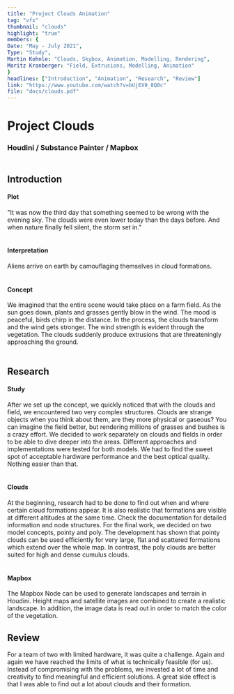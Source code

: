 ```yaml
---
title: "Project Clouds Animation"
tag: "vfx"
thumbnail: "clouds"
highlight: "true"
members: {
Date: "May - July 2021",   
Type: "Study",  
Martin Kohnle: "Clouds, Skybox, Animation, Modelling, Rendering",
Moritz Kronberger: "Field, Extrusions, Modelling, Animation"
}
headlines: ["Introduction", "Animation", "Research", "Review"]
link: "https://www.youtube.com/watch?v=bUjEX9_8Q0c"
file: "docs/clouds.pdf"
---
```


# Project Clouds

### Houdini / Substance Painter / Mapbox <br /> <br />

<team :members="members" :link="link" title="Media" type="Video" :doc="file"></team>

<image-loader height="large_wide" image="vfx/clouds/title"></image-loader>

## Introduction

#### Plot

"It was now the third day that something seemed to be wrong with the evening sky. The clouds were even lower today than the days before. And when nature finally fell silent, the storm set in."
<br /> <br />

#### Interpretation

Aliens arrive on earth by camouflaging themselves in cloud formations.
<br /> <br />

#### Concept

We imagined that the entire scene would take place on a farm field. As the sun goes down, plants and grasses gently blow in the wind. The mood is peaceful, birds chirp in the distance. In the process, the clouds transform and the wind gets stronger. The wind strength is evident through the vegetation. The clouds suddenly produce extrusions that are threateningly approaching the ground.
<br /> <br />

## Research

#### Study

After we set up the concept, we quickly noticed that with the clouds and field, we encountered two very complex structures. Clouds are strange objects when you think about them, are they more physical or gaseous? You can imagine the field better, but rendering millions of grasses and bushes is a crazy effort. We decided to work separately on clouds and fields in order to be able to dive deeper into the areas. Different approaches and implementations were tested for both models. We had to find the sweet spot of acceptable hardware performance and the best optical quality. Nothing easier than that. <br /> <br />

#### Clouds

At the beginning, research had to be done to find out when and where certain cloud formations appear. It is also realistic that formations are visible at different altitudes at the same time.
Check the documentation for detailed information and node structures. For the final work, we decided on two model concepts, pointy and poly. The development has shown that pointy clouds can be used efficiently for very large, flat and scattered formations which extend over the whole map. In contrast, the poly clouds are better suited for high and dense cumulus clouds.
<br /> <br />

#### Mapbox

The Mapbox Node can be used to generate landscapes and terrain in Houdini.
Height maps and satellite images are combined to create a realistic landscape.
In addition, the image data is read out in order to match the color of the vegetation.


<image-loader height="medium_portrait" image="vfx/clouds/poly"></image-loader>

## Review

For a team of two with limited hardware, it was quite a challenge. Again and again we have reached the limits of what is technically feasible (for us). Instead of compromising with the problems, we invested a lot of time and creativity to find meaningful and efficient solutions.
A great side effect is that I was able to find out a lot about clouds and their formation.
